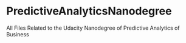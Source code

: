# PredictiveAnalyticsNanodegree
All Files Related to the Udacity Nanodegree of Predictive Analytics of Business
